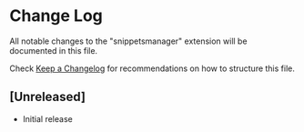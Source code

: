 # Change Log

All notable changes to the "snippetsmanager" extension will be documented in this file.

Check [Keep a Changelog](http://keepachangelog.com/) for recommendations on how to structure this file.

## [Unreleased]

- Initial release
